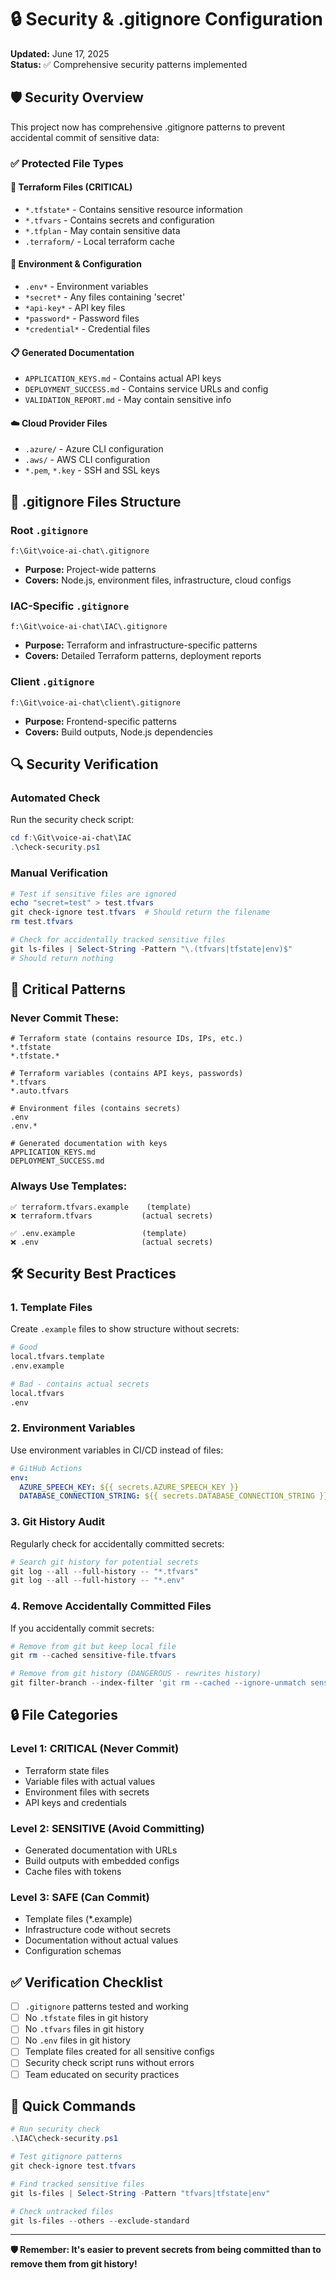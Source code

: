 # 🔒 Security & .gitignore Configuration

**Updated:** June 17, 2025  
**Status:** ✅ Comprehensive security patterns implemented

## 🛡️ Security Overview

This project now has comprehensive .gitignore patterns to prevent accidental commit of sensitive data:

### ✅ **Protected File Types**

#### 🔐 **Terraform Files (CRITICAL)**
- `*.tfstate*` - Contains sensitive resource information
- `*.tfvars` - Contains secrets and configuration
- `*.tfplan` - May contain sensitive data
- `.terraform/` - Local terraform cache

#### 🔑 **Environment & Configuration**
- `.env*` - Environment variables
- `*secret*` - Any files containing 'secret'
- `*api-key*` - API key files
- `*password*` - Password files
- `*credential*` - Credential files

#### 📋 **Generated Documentation**
- `APPLICATION_KEYS.md` - Contains actual API keys
- `DEPLOYMENT_SUCCESS.md` - Contains service URLs and config
- `VALIDATION_REPORT.md` - May contain sensitive info

#### ☁️ **Cloud Provider Files**
- `.azure/` - Azure CLI configuration
- `.aws/` - AWS CLI configuration
- `*.pem`, `*.key` - SSH and SSL keys

## 📁 .gitignore Files Structure

### Root `.gitignore`
```
f:\Git\voice-ai-chat\.gitignore
```
- **Purpose:** Project-wide patterns
- **Covers:** Node.js, environment files, infrastructure, cloud configs

### IAC-Specific `.gitignore`
```
f:\Git\voice-ai-chat\IAC\.gitignore
```
- **Purpose:** Terraform and infrastructure-specific patterns
- **Covers:** Detailed Terraform patterns, deployment reports

### Client `.gitignore`
```
f:\Git\voice-ai-chat\client\.gitignore
```
- **Purpose:** Frontend-specific patterns
- **Covers:** Build outputs, Node.js dependencies

## 🔍 Security Verification

### Automated Check
Run the security check script:
```powershell
cd f:\Git\voice-ai-chat\IAC
.\check-security.ps1
```

### Manual Verification
```powershell
# Test if sensitive files are ignored
echo "secret=test" > test.tfvars
git check-ignore test.tfvars  # Should return the filename
rm test.tfvars

# Check for accidentally tracked sensitive files
git ls-files | Select-String -Pattern "\.(tfvars|tfstate|env)$"
# Should return nothing
```

## 🚨 Critical Patterns

### **Never Commit These:**
```gitignore
# Terraform state (contains resource IDs, IPs, etc.)
*.tfstate
*.tfstate.*

# Terraform variables (contains API keys, passwords)
*.tfvars
*.auto.tfvars

# Environment files (contains secrets)
.env
.env.*

# Generated documentation with keys
APPLICATION_KEYS.md
DEPLOYMENT_SUCCESS.md
```

### **Always Use Templates:**
```
✅ terraform.tfvars.example    (template)
❌ terraform.tfvars           (actual secrets)

✅ .env.example               (template)
❌ .env                       (actual secrets)
```

## 🛠️ Security Best Practices

### 1. **Template Files**
Create `.example` files to show structure without secrets:
```bash
# Good
local.tfvars.template
.env.example

# Bad - contains actual secrets
local.tfvars
.env
```

### 2. **Environment Variables**
Use environment variables in CI/CD instead of files:
```yaml
# GitHub Actions
env:
  AZURE_SPEECH_KEY: ${{ secrets.AZURE_SPEECH_KEY }}
  DATABASE_CONNECTION_STRING: ${{ secrets.DATABASE_CONNECTION_STRING }}
```

### 3. **Git History Audit**
Regularly check for accidentally committed secrets:
```powershell
# Search git history for potential secrets
git log --all --full-history -- "*.tfvars"
git log --all --full-history -- "*.env"
```

### 4. **Remove Accidentally Committed Files**
If you accidentally commit secrets:
```powershell
# Remove from git but keep local file
git rm --cached sensitive-file.tfvars

# Remove from git history (DANGEROUS - rewrites history)
git filter-branch --index-filter 'git rm --cached --ignore-unmatch sensitive-file.tfvars'
```

## 🔒 File Categories

### **Level 1: CRITICAL (Never Commit)**
- Terraform state files
- Variable files with actual values
- Environment files with secrets
- API keys and credentials

### **Level 2: SENSITIVE (Avoid Committing)**
- Generated documentation with URLs
- Build outputs with embedded configs
- Cache files with tokens

### **Level 3: SAFE (Can Commit)**
- Template files (*.example)
- Infrastructure code without secrets
- Documentation without actual values
- Configuration schemas

## ✅ Verification Checklist

- [ ] `.gitignore` patterns tested and working
- [ ] No `.tfstate` files in git history
- [ ] No `.tfvars` files in git history
- [ ] No `.env` files in git history
- [ ] Template files created for all sensitive configs
- [ ] Security check script runs without errors
- [ ] Team educated on security practices

## 🚀 Quick Commands

```powershell
# Run security check
.\IAC\check-security.ps1

# Test gitignore patterns
git check-ignore test.tfvars

# Find tracked sensitive files
git ls-files | Select-String -Pattern "tfvars|tfstate|env"

# Check untracked files
git ls-files --others --exclude-standard
```

---

**🛡️ Remember: It's easier to prevent secrets from being committed than to remove them from git history!**
